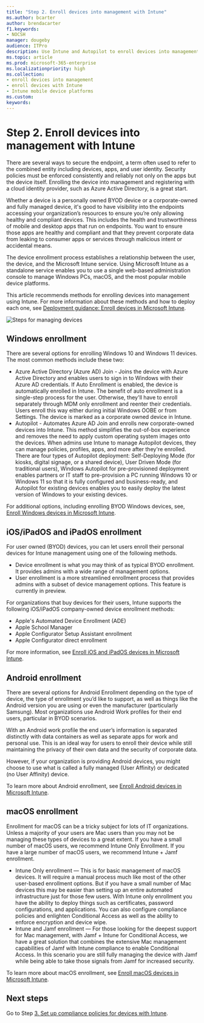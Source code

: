 ```yaml
---
title: "Step 2. Enroll devices into management with Intune"
ms.author: bcarter
author: brendacarter
f1.keywords:
- NOCSH
manager: dougeby
audience: ITPro
description: Use Intune and Autopilot to enroll devices into management to ensure the apps running on them are compliant and to prevent corporate data leaks.
ms.topic: article
ms.prod: microsoft-365-enterprise
ms.localizationpriority: high
ms.collection:
- enroll devices into management
- enroll devices with Intune
- Intune mobile device platforms
ms.custom: 
keywords: 
---
```


# Step 2. Enroll devices into management with Intune

There are several ways to secure the endpoint, a term often used to refer to the combined entity including devices, apps, and user identity. Security policies must be enforced consistently and reliably not only on the apps but the device itself. Enrolling the device into management and registering with a cloud identity provider, such as Azure Active Directory, is a great start.

Whether a device is a personally owned BYOD device or a corporate-owned and fully managed device, it's good to have visibility into the endpoints accessing your organization’s resources to ensure you’re only allowing healthy and compliant devices. This includes the health and trustworthiness of mobile and desktop apps that run on endpoints. You want to ensure those apps are healthy and compliant and that they prevent corporate data from leaking to consumer apps or services through malicious intent or accidental means.

The device enrollment process establishes a relationship between the user, the device, and the Microsoft Intune service. Using Microsoft Intune as a standalone service enables you to use a single web-based administration console to manage Windows PCs, macOS, and the most popular mobile device platforms.

This article recommends methods for enrolling devices into management using Intune. For more information about these methods and how to deploy each one, see [Deployment guidance: Enroll devices in Microsoft Intune](/microsoft-365/security/defender/eval-overview).

![Steps for managing devices](../media/devices/intune-mdm-steps-1.png#lightbox)

## Windows enrollment
There are several options for enrolling Windows 10 and Windows 11 devices. The most common methods include these two:

- Azure Active Directory (Azure AD) Join - Joins the device with Azure Active Directory and enables users to sign in to Windows with their Azure AD credentials. If Auto Enrollment is enabled, the device is automatically enrolled in Intune. The benefit of auto enrollment is a single-step process for the user. Otherwise, they'll have to enroll separately through MDM only enrollment and reenter their credentials. Users enroll this way either during initial Windows OOBE or from Settings. The device is marked as a corporate owned device in Intune.
- Autopilot - Automates Azure AD Join and enrolls new corporate-owned devices into Intune. This method simplifies the out-of-box experience and removes the need to apply custom operating system images onto the devices. When admins use Intune to manage Autopilot devices, they can manage policies, profiles, apps, and more after they're enrolled. There are four types of Autopilot deployment: Self-Deploying Mode (for kiosks, digital signage, or a shared device), User Driven Mode (for traditional users), Windows Autopilot for pre-provisioned deployment enables partners or IT staff to pre-provision a PC running Windows 10 or Windows 11 so that it is fully configured and business-ready, and Autopilot for existing devices enables you to easily deploy the latest version of Windows to your existing devices.

For additional options, including enrolling BYOD Windows devices, see, [Enroll Windows devices in Microsoft Intune](/mem/intune/fundamentals/deployment-guide-enrollment-windows).

## iOS/iPadOS and iPadOS enrollment

For user owned (BYOD) devices, you can let users enroll their personal devices for Intune management using one of the following methods.
- Device enrollment is what you may think of as typical BYOD enrollment. It provides admins with a wide range of management options.
- User enrollment is a more streamlined enrollment process that provides admins with a subset of device management options. This feature is currently in preview.

For organizations that buy devices for their users, Intune supports the following iOS/iPadOS company-owned device enrollment methods:
- Apple's Automated Device Enrollment (ADE)
- Apple School Manager
- Apple Configurator Setup Assistant enrollment
- Apple Configurator direct enrollment

For more information, see [Enroll iOS and iPadOS devices in Microsoft Intune](/mem/intune/fundamentals/deployment-guide-enrollment-ios-ipados).

## Android enrollment 

There are several options for Android Enrollment depending on the type of device, the type of enrollment you’d like to support, as well as things like the Android version you are using or even the manufacturer (particularly Samsung). Most organizations use Android Work profiles for their end users, particular in BYOD scenarios. 

With an Android work profile the end user’s information is separated distinctly with data containers as well as separate apps for work and personal use. This is an ideal way for users to enroll their device while still maintaining the privacy of their own data and the security of corporate data. 

However, if your organization is providing Android devices, you might choose to use what is called a fully managed (User Affinity) or dedicated (no User Affinity) device.

To learn more about Android enrollment, see [Enroll Android devices in Microsoft Intune](/mem/intune/fundamentals/deployment-guide-enrollment-android).

## macOS enrollment

Enrollment for macOS can be a tricky subject for lots of IT organizations. Unless a majority of your users are Mac users than you may not be managing these types of devices to a great extent. If you have a small number of macOS users, we recommend Intune Only Enrollment. If you have a large number of macOS users, we recommend Intune + Jamf enrollment.  
- Intune Only enrollment — This is for basic management of macOS devices. It will require a manual process much like most of the other user-based enrollment options. But if you have a small number of Mac devices this may be easier than setting up an entire automated infrastructure just for those few users. With Intune only enrollment you have the ability to deploy things such as certificates, password configurations, and applications. You can also configure compliance policies and enlighten Conditional Access as well as the ability to enforce encryption and device wipe. 
- Intune and Jamf enrollment — For those looking for the deepest support for Mac management, with Jamf + Intune for Conditional Access, we have a great solution that combines the extensive Mac management capabilities of Jamf with Intune compliance to enable Conditional Access. In this scenario you are still fully managing the device with Jamf while being able to take those signals from Jamf for increased security.

To learn more about macOS enrollment, see [Enroll macOS devices in Microsoft Intune](/mem/intune/fundamentals/deployment-guide-enrollment-macos).

## Next steps

Go to Step [3. Set up compliance policies for devices with Intune](manage-devices-with-intune-compliance-policies.md).

